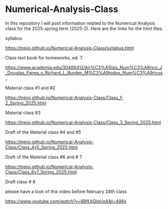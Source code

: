 # Numerical-Analysis-Class
In this repository I will post information related to the Numerical Analysis class for the 2025-spring term (2025-2).
Here are the links for the html files.

syllabus

https://trejoi.github.io/Numerical-Analysis-Class/syllabus.html

Class text book for homeworks, ed. 7.

https://www.academia.edu/30466412/An%C3%A1lisis_Num%C3%A9rico_J_Douglas_Faires_y_Richard_L_Burden_M%C3%A9todos_Num%C3%A9ricos_

Material class #1 and #2

https://trejoi.github.io/Numerical-Analysis-Class/Class_1-2_Spring_2025.html

Material class #3

https://trejoi.github.io/Numerical-Analysis-Class/Class_3_Spring_2025.html

Draft of the Material class #4 and #5

https://trejoi.github.io/Numerical-Analysis-Class/Class_4y5_Spring_2025.html

Draft of the Material class #6 and # 7

https://trejoi.github.io/Numerical-Analysis-Class/Class_6y7_Spring_2025.html

Draft class # 8

please have a look of this video before february 24th class

https://www.youtube.com/watch?v=8BfLkQlqUoA&t=498s


   
   

